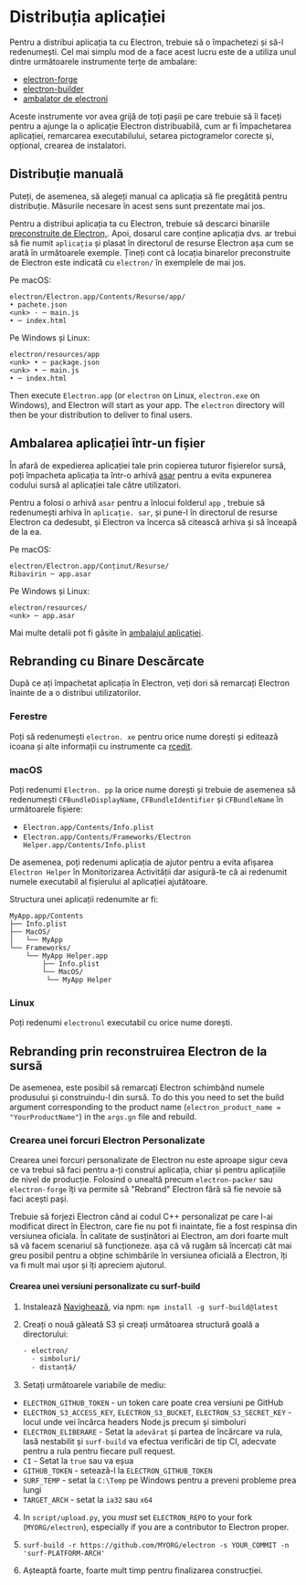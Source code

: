 # Distribuția aplicației

Pentru a distribui aplicația ta cu Electron, trebuie să o împachetezi și să-l redenumești. Cel mai simplu mod de a face acest lucru este de a utiliza unul dintre următoarele instrumente terțe de ambalare:

* [electron-forge](https://github.com/electron-userland/electron-forge)
* [electron-builder](https://github.com/electron-userland/electron-builder)
* [ambalator de electroni](https://github.com/electron/electron-packager)

Aceste instrumente vor avea grijă de toți pașii pe care trebuie să îi faceți pentru a ajunge la o aplicație Electron distribuabilă, cum ar fi împachetarea aplicației, remarcarea executabilului, setarea pictogramelor corecte și, opțional, crearea de instalatori.

## Distribuție manuală
Puteți, de asemenea, să alegeți manual ca aplicația să fie pregătită pentru distribuție. Măsurile necesare în acest sens sunt prezentate mai jos.

Pentru a distribui aplicația ta cu Electron, trebuie să descarci binariile [preconstruite de Electron,](https://github.com/electron/electron/releases). Apoi, dosarul care conține aplicația dvs. ar trebui să fie numit `aplicația` și plasat în directorul de resurse Electron așa cum se arată în următoarele exemple. Țineți cont că locația binarelor preconstruite de Electron este indicată cu `electron/` în exemplele de mai jos.

Pe macOS:

```plaintext
electron/Electron.app/Contents/Resurse/app/
• pachete.json
<unk> · ─ main.js
• ─ index.html
```

Pe Windows și Linux:

```plaintext
electron/resources/app
<unk> • ─ package.json
<unk> • ─ main.js
• ─ index.html
```

Then execute `Electron.app` (or `electron` on Linux, `electron.exe` on Windows), and Electron will start as your app. The `electron` directory will then be your distribution to deliver to final users.

## Ambalarea aplicației într-un fișier

În afară de expedierea aplicației tale prin copierea tuturor fișierelor sursă, poți împacheta aplicația ta într-o arhivă [asar](https://github.com/electron/asar) pentru a evita expunerea codului sursă al aplicației tale către utilizatori.

Pentru a folosi o arhivă `asar` pentru a înlocui folderul `app` , trebuie să redenumești arhiva în `aplicație. sar`, și pune-l în directorul de resurse Electron ca dedesubt, și Electron va încerca să citească arhiva și să înceapă de la ea.

Pe macOS:

```plaintext
electron/Electron.app/Conținut/Resurse/
Ribavirin ─ app.asar
```

Pe Windows și Linux:

```plaintext
electron/resources/
<unk> ─ app.asar
```

Mai multe detalii pot fi găsite în [ambalajul aplicației](application-packaging.md).

## Rebranding cu Binare Descărcate

După ce ați împachetat aplicația în Electron, veți dori să remarcați Electron înainte de a o distribui utilizatorilor.

### Ferestre

Poți să redenumești `electron. xe` pentru orice nume dorești și editează icoana și alte informații cu instrumente ca [rcedit](https://github.com/electron/rcedit).

### macOS

Poți redenumi `Electron. pp` la orice nume dorești și trebuie de asemenea să redenumești `CFBundleDisplayName`, `CFBundleIdentifier` și `CFBundleName` în următoarele fișiere:

* `Electron.app/Contents/Info.plist`
* `Electron.app/Contents/Frameworks/Electron Helper.app/Contents/Info.plist`

De asemenea, poți redenumi aplicația de ajutor pentru a evita afișarea `Electron Helper` în Monitorizarea Activității dar asigură-te că ai redenumit numele executabil al fișierului al aplicației ajutătoare.

Structura unei aplicații redenumite ar fi:

```plaintext
MyApp.app/Contents
├── Info.plist
├── MacOS/
│   └── MyApp
└── Frameworks/
    └── MyApp Helper.app
        ├── Info.plist
        └── MacOS/
         └── MyApp Helper
```

### Linux

Poți redenumi `electronul` executabil cu orice nume dorești.

## Rebranding prin reconstruirea Electron de la sursă

De asemenea, este posibil să remarcați Electron schimbând numele produsului și construindu-l din sursă. To do this you need to set the build argument corresponding to the product name (`electron_product_name = "YourProductName"`) in the `args.gn` file and rebuild.

### Crearea unei forcuri Electron Personalizate

Crearea unei forcuri personalizate de Electron nu este aproape sigur ceva ce va trebui să faci pentru a-ți construi aplicația, chiar și pentru aplicațiile de nivel de producție. Folosind o unealtă precum `electron-packer` sau `electron-forge` îți va permite să "Rebrand" Electron fără să fie nevoie să faci acești pași.

Trebuie să forjezi Electron când ai codul C++ personalizat pe care l-ai modificat direct în Electron, care fie nu pot fi inaintate, fie a fost respinsa din versiunea oficiala. În calitate de susținători ai Electron, am dori foarte mult să vă facem scenariul să funcționeze. așa că vă rugăm să încercați cât mai greu posibil pentru a obține schimbările în versiunea oficială a Electron, îți va fi mult mai ușor și îți apreciem ajutorul.

#### Crearea unei versiuni personalizate cu surf-build

1. Instalează [Navighează](https://github.com/surf-build/surf), via npm: `npm install -g surf-build@latest`

2. Creați o nouă găleată S3 și creați următoarea structură goală a directorului:

    ```sh
    - electron/
      - simboluri/
      - distanță/
    ```

3. Setați următoarele variabile de mediu:

  * `ELECTRON_GITHUB_TOKEN` - un token care poate crea versiuni pe GitHub
  * `ELECTRON_S3_ACCESS_KEY`, `ELECTRON_S3_BUCKET`, `ELECTRON_S3_SECRET_KEY` - locul unde vei încărca headers Node.js precum și simboluri
  * `ELECTRON_ELIBERARE` - Setat la `adevărat` și partea de încărcare va rula, lasă nestabilit și `surf-build` va efectua verificări de tip CI, adecvate pentru a rula pentru fiecare pull request.
  * `CI` - Setat la `true` sau va eșua
  * `GITHUB_TOKEN` - setează-l la `ELECTRON_GITHUB_TOKEN`
  * `SURF_TEMP` - setat la `C:\Temp` pe Windows pentru a preveni probleme prea lungi
  * `TARGET_ARCH` - setat la `ia32` sau `x64`

4. In `script/upload.py`, you _must_ set `ELECTRON_REPO` to your fork (`MYORG/electron`), especially if you are a contributor to Electron proper.

5. `surf-build -r https://github.com/MYORG/electron -s YOUR_COMMIT -n 'surf-PLATFORM-ARCH'`

6. Așteaptă foarte, foarte mult timp pentru finalizarea construcției.
